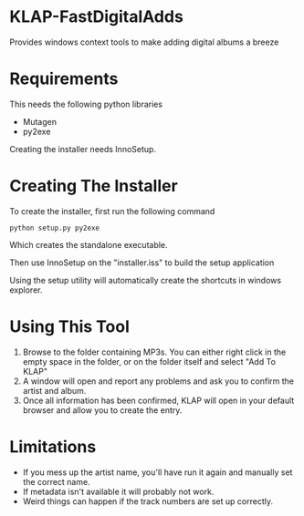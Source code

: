 KLAP-FastDigitalAdds
====================

Provides windows context tools to make adding digital albums a breeze

Requirements
====================

This needs the following python libraries

* Mutagen
* py2exe
    
Creating the installer needs InnoSetup.

Creating The Installer
=====================
To create the installer, first run the following command

    python setup.py py2exe
    
Which creates the standalone executable.

Then use InnoSetup on the "installer.iss" to build the setup application

Using the setup utility will automatically create the shortcuts in windows explorer.

Using This Tool
======================

1. Browse to the folder containing MP3s. You can either right click in the empty space in the folder, or on the folder itself and select "Add To KLAP"
1. A window will open and report any problems and ask you to confirm the artist and album.
1. Once all information has been confirmed, KLAP will open in your default browser and allow you to create the entry.
   
Limitations
=======================
* If you mess up the artist name, you'll have run it again and manually set the correct name.
* If metadata isn't available it will probably not work.
* Weird things can happen if the track numbers are set up correctly.
